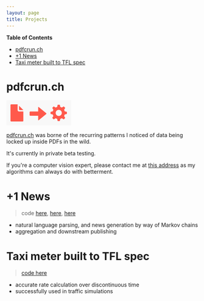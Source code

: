 ```yaml
---
layout: page
title: Projects
---
```

<!-- markdown-toc start - Don't edit this section. Run M-x markdown-toc-generate-toc again -->
**Table of Contents**

- [pdfcrun.ch](#pdfcrunch)
- [+1 News](#1-news)
- [Taxi meter built to TFL spec](#taxi-meter-built-to-tfl-spec)

<!-- markdown-toc end -->


# pdfcrun.ch

![pdfcrun.ch](/assets/projects/pdfcrunch.png)

[pdfcrun.ch](https://pdfcrun.ch/) was borne of the recurring patterns I noticed of data being locked up inside PDFs in the wild.

It's currently in private beta testing.

If you're a computer vision expert, please contact me at [this address](mailto:juan+pdfcrunch@uys.io) as my algorithms can always do with betterment.

# +1 News

> code [here](https://github.com/opyate/plusonenews), [here](https://github.com/opyate/beingjohnmarkovic), [here](https://github.com/opyate/linkbaiter)

- natural language parsing, and news generation by way of Markov chains
- aggregation and downstream publishing

# Taxi meter built to TFL spec

> [code here](https://github.com/opyate/taximeter)

- accurate rate calculation over discontinuous time
- successfully used in traffic simulations
